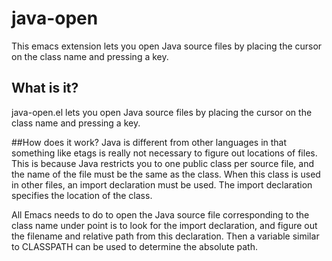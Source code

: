# java-open
This emacs extension lets you open Java source files by placing the cursor on the class name and pressing a key.

## What is it?
java-open.el lets you open Java source files by placing the cursor on the class name and pressing a key.

##How does it work?
Java is different from other languages in that something like etags is really not necessary to figure out locations of files.
This is because Java restricts you to one public class per source file, and the name of the file must be the same as the class. When this class is used in other files, an import declaration must be used. The import declaration specifies the location of the class.

All Emacs needs to do to open the Java source file corresponding to the class name under point is to look for the import declaration, and figure out the filename and relative path from this declaration. Then a variable similar to CLASSPATH can be used to determine the absolute path.

